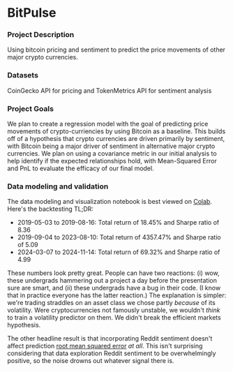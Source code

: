 # BitPulse

### Project Description
Using bitcoin pricing and sentiment to predict the price movements of other major crypto currencies.

### Datasets
CoinGecko API for pricing and TokenMetrics API for sentiment analysis

### Project Goals
We plan to create a regression model with the goal of predicting price movements of crypto-curriencies by using Bitcoin as a baseline. This builds off of a hypothesis that crypto currencies are driven primarily by sentiment, with Bitcoin being a major driver of sentiment in alternative major crypto currencies. We plan on using a covariance metric in our initial analysis to help identify if the expected relationships hold, with Mean-Squared Error and PnL to evaluate the efficacy of our final model.

### Data modeling and validation

The data modeling and visualization notebook is best viewed on [Colab](https://colab.research.google.com/drive/1kZKUH2CfUCLwDjMI3K9cJaK5ZgRt-xtB?usp=sharing). Here's the backtesting TL;DR:

- 2019-05-03 to 2019-08-16: Total return of 18.45% and Sharpe ratio of 8.36
- 2019-09-04 to 2023-08-10: Total return of 4357.47% and Sharpe ratio of 5.09
- 2024-03-07 to 2024-11-14: Total return of 69.32% and Sharpe ratio of 4.99

These numbers look pretty great. People can have two reactions: (i) wow, these undergrads hammering out a project a day before the presentation sure are smart, and (ii) these undergrads have a bug in their code. (I know that in practice everyone has the latter reaction.) The explanation is simpler: we're trading straddles on an asset class we chose partly _because_ of its volatility. Were cryptocurrencies not famously unstable, we wouldn't _think_ to train a volatility predictor on them. We didn't break the efficient markets hypothesis. 

The other headline result is that incorporating Reddit sentiment doesn't affect prediction [root mean squared error](https://en.wikipedia.org/wiki/Root_mean_square_deviation) _at all_. This isn't surprising considering that data exploration Reddit sentiment to be overwhelmingly positive, so the noise drowns out whatever signal there is. 
